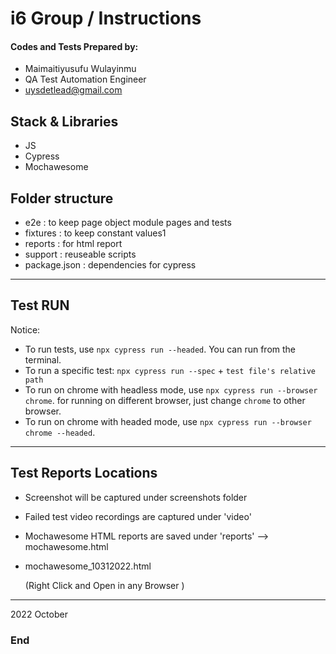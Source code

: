 # i6 Group / Instructions


#### Codes and Tests Prepared by:

* Maimaitiyusufu Wulayinmu
* QA Test Automation Engineer
* uysdetlead@gmail.com



## Stack & Libraries

- JS
- Cypress
- Mochawesome

## Folder structure

- e2e : to keep page object module pages and tests
- fixtures : to keep constant values1
- reports : for html report
- support : reuseable scripts
- package.json : dependencies for cypress

------------
## Test RUN

Notice:

- To run  tests, use `npx cypress run --headed`. You can run from the terminal.
- To run a specific test: `npx cypress run --spec` + `test file's relative path`
- To run on chrome with headless mode, use `npx cypress run --browser chrome`.
for running on different browser, just change `chrome` to other browser.
- To run on chrome with headed mode, use `npx cypress run --browser chrome --headed`.



------------

## Test Reports Locations
- Screenshot will be captured under screenshots folder

- Failed test video recordings are captured under 'video'

- Mochawesome HTML reports are saved under 'reports' --> mochawesome.html

- mochawesome_10312022.html
  
  (Right Click and Open in any Browser )




-----------------------------
2022 October

### End
